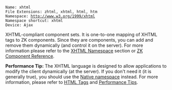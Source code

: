 `Name: xhtml`  
`File Extensions: zhtml, xhtml, html, htm`  
`Namespace: `[`http://www.w3.org/1999/xhtml`](http://www.w3.org/1999/xhtml)  
`Namespace shortcut: xhtml`  
`Device: Ajax`

XHTML-compliant component sets. It is one-to-one mapping of XHTML tags
to ZK components. Since they are components, you can add and remove them
dynamically (and control it on the server). For more information please
refer to the [XHTML Namespace](zuml_ref/ZUML/Languages/XHTML) section or
[ZK Component Reference]({{site.baseurl}}/zk_component_ref/xhtml_components).

**Performance Tip:** The XHTML language is designed to allow
applications to modify the client dynamically (at the server). If you
don't need it (it is generally true), you should use the [Native namespace](zuml_ref/ZUML/Namespaces/Native) instead.
For more information, please refer to [HTML Tags]({{site.baseurl}}/zk_dev_ref/ui_patterns/html_tags) and
[Performance Tips]({{site.baseurl}}/zk_dev_ref/performance_tips/use_native_namespace_instead_of_xhtml_namespace).


